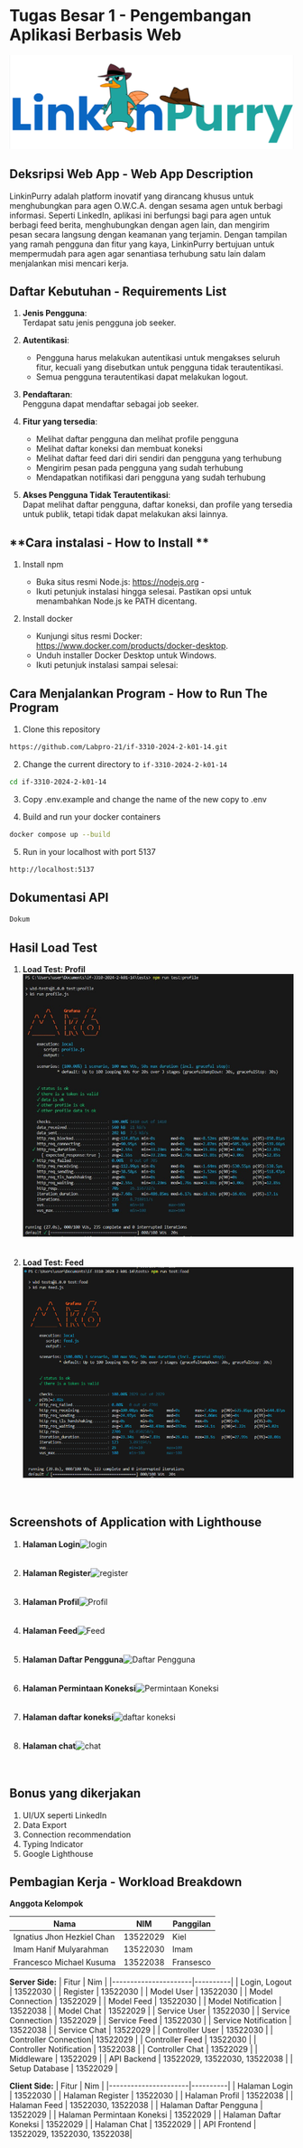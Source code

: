 # Tugas Besar 1 - Pengembangan Aplikasi Berbasis Web

![lt-profil](./frontend/public/images/linkedin.png)<br/>

## **Deksripsi Web App - Web App Description**

LinkinPurry adalah platform inovatif yang dirancang khusus untuk menghubungkan para agen O.W.C.A. dengan sesama agen untuk berbagi informasi. Seperti LinkedIn, aplikasi ini berfungsi bagi para agen untuk berbagi feed berita, menghubungkan dengan agen lain, dan mengirim pesan secara langsung dengan keamanan yang terjamin. Dengan tampilan yang ramah pengguna dan fitur yang kaya, LinkinPurry bertujuan untuk mempermudah para agen agar senantiasa terhubung satu lain dalam menjalankan misi mencari kerja.

## **Daftar Kebutuhan - Requirements List**

1. **Jenis Pengguna**:  
   Terdapat satu jenis pengguna job seeker.

2. **Autentikasi**:

   - Pengguna harus melakukan autentikasi untuk mengakses seluruh fitur, kecuali yang disebutkan untuk pengguna tidak terautentikasi.
   - Semua pengguna terautentikasi dapat melakukan logout.

3. **Pendaftaran**:  
   Pengguna dapat mendaftar sebagai job seeker.

5. **Fitur yang tersedia**:

   - Melihat daftar pengguna dan melihat profile pengguna
   - Melihat daftar koneksi dan membuat koneksi
   - Melihat daftar feed dari diri sendiri dan pengguna yang terhubung
   - Mengirim pesan pada pengguna yang sudah terhubung 
   - Mendapatkan notifikasi dari pengguna yang sudah terhubung

6. **Akses Pengguna Tidak Terautentikasi**:  
   Dapat melihat daftar pengguna, daftar koneksi, dan profile yang tersedia untuk publik, tetapi tidak dapat melakukan aksi lainnya.

## **Cara instalasi - How to Install **
1. Install npm
   - Buka situs resmi Node.js: https://nodejs.org - 
   - Ikuti petunjuk instalasi hingga selesai. Pastikan opsi untuk menambahkan Node.js ke PATH dicentang.

2. Install docker
   - Kunjungi situs resmi Docker: https://www.docker.com/products/docker-desktop.
   - Unduh installer Docker Desktop untuk Windows.
   - Ikuti petunjuk instalasi sampai selesai:

## **Cara Menjalankan Program - How to Run The Program**

1. Clone this repository

```sh
https://github.com/Labpro-21/if-3310-2024-2-k01-14.git
```

2. Change the current directory to `if-3310-2024-2-k01-14`

```sh
cd if-3310-2024-2-k01-14
```

3. Copy .env.example and change the name of the new copy to .env

4. Build and run your docker containers

```sh
docker compose up --build
```

5. Run in your localhost with port 5137

```sh
http://localhost:5137
```

## Dokumentasi API
```sh
Dokum
```

## Hasil Load Test
1. <strong>Load Test: Profil</strong>![lt-profil](./frontend/public/images/load_test_profil.jpg)<br/><br/><br/>
1. <strong>Load Test: Feed</strong>![lt-feed](./frontend/public/images/load_test_feed.png)<br/><br/><br/>

## **Screenshots of Application with Lighthouse**
1. <strong>Halaman Login</strong>![login](./img/login.png)<br/><br/><br/>
2. <strong>Halaman Register</strong>![register](./img/register.png)<br/><br/><br/>
3. <strong>Halaman Profil</strong>![Profil](./img/jobseeker_home.png)<br/><br/><br/>
4. <strong>Halaman Feed</strong>![Feed](./img/company_home.png)<br/><br/><br/>
5. <strong>Halaman Daftar Pengguna</strong>![Daftar Pengguna](./img/company_tambah_lowongan.png)<br/><br/><br/>
6. <strong>Halaman Permintaan Koneksi</strong>![Permintaan Koneksi](./img/company_detail_lowongan.png)<br/><br/><br/>
7. <strong>Halaman daftar koneksi</strong>![daftar koneksi](./img/company_detail_lamaran.png)<br/><br/><br/>
8. <strong>Halaman chat</strong>![chat](./img/company_edit_lowongan.png)<br/><br/><br/>

## **Bonus yang dikerjakan**

1. UI/UX seperti LinkedIn
2. Data Export
3. Connection recommendation
4. Typing Indicator
5. Google Lighthouse

## **Pembagian Kerja - Workload Breakdown**

**Anggota Kelompok**

| Nama            | NIM      | Panggilan |
| --------------- | -------- | --------- |
| Ignatius Jhon Hezkiel Chan | 13522029 | Kiel     |
| Imam Hanif Mulyarahman  | 13522030 | Imam     |
| Francesco Michael Kusuma   | 13522038 | Fransesco   |

**Server Side:**
| Fitur | Nim |
|----------------------|----------|
| Login, Logout        | 13522030 |
| Register             | 13522030 |
| Model User           | 13522030 |
| Model Connection     | 13522029 |
| Model Feed           | 13522030 |
| Model Notification   | 13522038 |
| Model Chat           | 13522029 |
| Service User         | 13522030 |
| Service Connection   | 13522029 |
| Service Feed         | 13522030 |
| Service Notification | 13522038 |
| Service Chat         | 13522029 |
| Controller User      | 13522030 |
| Controller Connection| 13522029 |
| Controller Feed      | 13522030 |
| Controller Notification | 13522038 |
| Controller Chat      | 13522029 |
| Middleware           | 13522029 |
| API Backend          | 13522029, 13522030, 13522038 |
| Setup Database       | 13522029 |

**Client Side:**
| Fitur | Nim |
|----------------------|----------|
| Halaman Login | 13522030 |
| Halaman Register | 13522030 |
| Halaman Profil | 13522038 |
| Halaman Feed | 13522030, 13522038 |
| Halaman Daftar Pengguna | 13522029 |
| Halaman Permintaan Koneksi | 13522029 |
| Halaman Daftar Koneksi | 13522029 |
| Halaman Chat | 13522029 |
| API Frontend | 13522029, 13522030, 13522038|